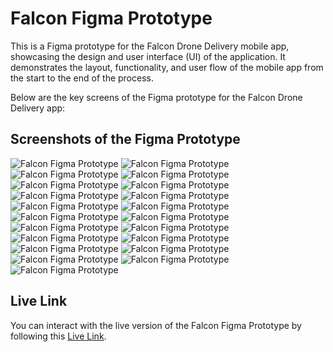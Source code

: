 # Falcon Figma Prototype

This is a Figma prototype for the Falcon Drone Delivery mobile app, showcasing the design and user interface (UI) of the application. It demonstrates the layout, functionality, and user flow of the mobile app from the start to the end of the process.

Below are the key screens of the Figma prototype for the Falcon Drone Delivery app:

## Screenshots of the Figma Prototype

![Falcon Figma Prototype](https://github.com/Subash770/Falcon-Figma-Prototype/blob/main/img%20(1).png)
![Falcon Figma Prototype](https://github.com/Subash770/Falcon-Figma-Prototype/blob/main/img%20(2).png)
![Falcon Figma Prototype](https://github.com/Subash770/Falcon-Figma-Prototype/blob/main/img%20(3).png)
![Falcon Figma Prototype](https://github.com/Subash770/Falcon-Figma-Prototype/blob/main/img%20(4).png)
![Falcon Figma Prototype](https://github.com/Subash770/Falcon-Figma-Prototype/blob/main/img%20(5).png)
![Falcon Figma Prototype](https://github.com/Subash770/Falcon-Figma-Prototype/blob/main/img%20(6).png)
![Falcon Figma Prototype](https://github.com/Subash770/Falcon-Figma-Prototype/blob/main/img%20(7).png)
![Falcon Figma Prototype](https://github.com/Subash770/Falcon-Figma-Prototype/blob/main/img%20(8).png)
![Falcon Figma Prototype](https://github.com/Subash770/Falcon-Figma-Prototype/blob/main/img%20(9).png)
![Falcon Figma Prototype](https://github.com/Subash770/Falcon-Figma-Prototype/blob/main/img%20(10).png)
![Falcon Figma Prototype](https://github.com/Subash770/Falcon-Figma-Prototype/blob/main/img%20(11).png)
![Falcon Figma Prototype](https://github.com/Subash770/Falcon-Figma-Prototype/blob/main/img%20(12).png)
![Falcon Figma Prototype](https://github.com/Subash770/Falcon-Figma-Prototype/blob/main/img%20(13).png)
![Falcon Figma Prototype](https://github.com/Subash770/Falcon-Figma-Prototype/blob/main/img%20(14).png)
![Falcon Figma Prototype](https://github.com/Subash770/Falcon-Figma-Prototype/blob/main/img%20(15).png)
![Falcon Figma Prototype](https://github.com/Subash770/Falcon-Figma-Prototype/blob/main/img%20(16).png)
![Falcon Figma Prototype](https://github.com/Subash770/Falcon-Figma-Prototype/blob/main/img%20(17).png)
![Falcon Figma Prototype](https://github.com/Subash770/Falcon-Figma-Prototype/blob/main/img%20(18).png)
![Falcon Figma Prototype](https://github.com/Subash770/Falcon-Figma-Prototype/blob/main/img%20(19).png)
![Falcon Figma Prototype](https://github.com/Subash770/Falcon-Figma-Prototype/blob/main/img%20(20).png)
![Falcon Figma Prototype](https://github.com/Subash770/Falcon-Figma-Prototype/blob/main/img%20(21).png)

## Live Link

You can interact with the live version of the Falcon Figma Prototype by following this [Live Link](https://www.figma.com/proto/tQGEHeyRP1u259zZlOjvKU/FALCON?node-id=1-2&p=f&t=hOOgx9HqodufZ6iI-0&scaling=scale-down&content-scaling=fixed&page-id=0%3A1&starting-point-node-id=1%3A2).
